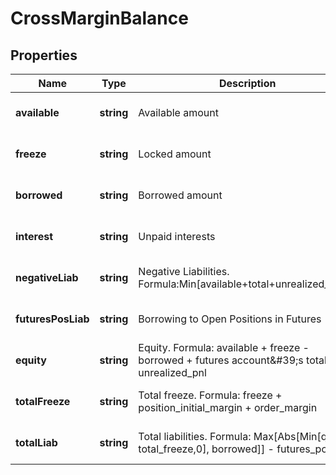 # CrossMarginBalance

## Properties

Name | Type | Description | Notes
------------ | ------------- | ------------- | -------------
**available** | **string** | Available amount | [optional] [default to undefined]
**freeze** | **string** | Locked amount | [optional] [default to undefined]
**borrowed** | **string** | Borrowed amount | [optional] [default to undefined]
**interest** | **string** | Unpaid interests | [optional] [default to undefined]
**negativeLiab** | **string** | Negative Liabilities. Formula:Min[available+total+unrealized_pnl,0] | [optional] [default to undefined]
**futuresPosLiab** | **string** | Borrowing to Open Positions in Futures | [optional] [default to undefined]
**equity** | **string** | Equity. Formula: available + freeze - borrowed + futures account\&#39;s total + unrealized_pnl | [optional] [default to undefined]
**totalFreeze** | **string** | Total freeze. Formula: freeze + position_initial_margin + order_margin | [optional] [default to undefined]
**totalLiab** | **string** | Total liabilities. Formula: Max[Abs[Min[quity - total_freeze,0], borrowed]] - futures_pos_liab | [optional] [default to undefined]

